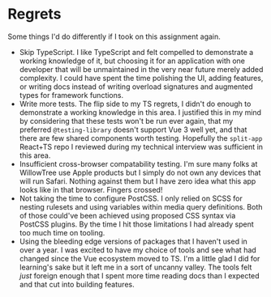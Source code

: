 # Regrets

Some things I'd do differently if I took on this assignment again.

- Skip TypeScript. I like TypeScript and felt compelled to demonstrate a working knowledge of it, but choosing it for an application with one developer that will be unmaintained in the very near future merely added complexity. I could have spent the time polishing the UI, adding features, or writing docs instead of writing overload signatures and augmented types for framework functions.
- Write more tests. The flip side to my TS regrets, I didn't do enough to demonstrate a working knowledge in this area. I justified this in my mind by considering that these tests won't be run ever again, that my preferred `@testing-library` doesn't support Vue 3 well yet, and that there are few shared components worth testing. Hopefully the `split-app` React+TS repo I reviewed during my technical interview was sufficient in this area.
- Insufficient cross-browser compatability testing. I'm sure many folks at WillowTree use Apple products but I simply do not own any devices that will run Safari. Nothing against them but I have zero idea what this app looks like in that browser. Fingers crossed!
- Not taking the time to configure PostCSS. I only relied on SCSS for nesting rulesets and using variables within media query definitions. Both of those could've been achieved using proposed CSS syntax via PostCSS plugins. By the time I hit those limitations I had already spent too much time on tooling.
- Using the bleeding edge versions of packages that I haven't used in over a year. I was excited to have my choice of tools and see what had changed since the Vue ecosystem moved to TS. I'm a little glad I did for learning's sake but it left me in a sort of uncanny valley. The tools felt *just* foreign enough that I spent more time reading docs than I expected and that cut into building features.
